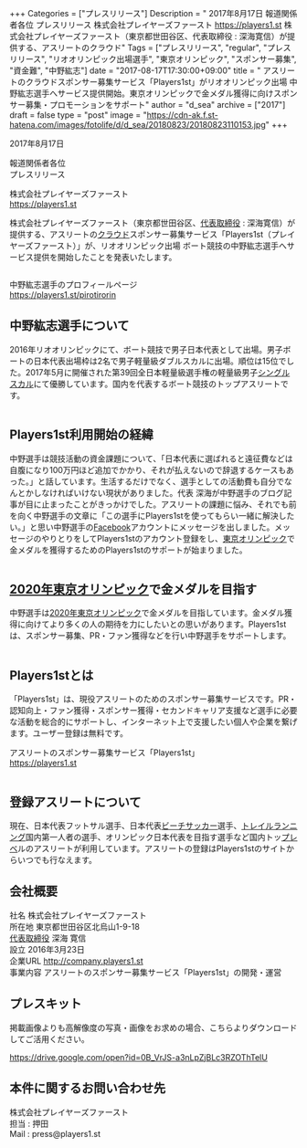 +++
Categories = ["プレスリリース"]
Description = " 2017年8月17日  報道関係者各位 プレスリリース  株式会社プレイヤーズファースト https://players1.st  株式会社プレイヤーズファースト（東京都世田谷区、代表取締役 : 深海寛信）が提供する、アスリートのクラウド"
Tags = ["プレスリリース", "regular", "プレスリリース", "リオオリンピック出場選手", "東京オリンピック", "スポンサー募集", "資金難", "中野紘志"]
date = "2017-08-17T17:30:00+09:00"
title = " アスリートのクラウドスポンサー募集サービス「Players1st」がリオオリンピック出場 中野紘志選手へサービス提供開始。東京オリンピックで金メダル獲得に向けスポンサー募集・プロモーションをサポート"
author = "d_sea"
archive = ["2017"]
draft = false
type = "post"
image = "https://cdn-ak.f.st-hatena.com/images/fotolife/d/d_sea/20180823/20180823110153.jpg"
+++

<body>
<p>2017年8月17日</p>


<p>報道関係者各位<br>プレスリリース</p>


<p>株式会社プレイヤーズファースト<br><a href="https://players1.st">https://players1.st</a></p>


<p>株式会社プレイヤーズファースト（東京都世田谷区、<a class="keyword" href="http://d.hatena.ne.jp/keyword/%C2%E5%C9%BD%BC%E8%C4%F9%CC%F2">代表取締役</a> : 深海寛信）が提供する、アスリートの<a class="keyword" href="http://d.hatena.ne.jp/keyword/%A5%AF%A5%E9%A5%A6%A5%C9">クラウド</a>スポンサー募集サービス「Players1st（プレイヤーズファースト）」が、リオオリンピック出場 ボート競技の中野紘志選手へサービス提供を開始したことを発表いたします。 <br></p>


<p><figure data-orig-width="1024" data-orig-height="492" class="tmblr-full"><img src="https://cdn-ak.f.st-hatena.com/images/fotolife/d/d_sea/20180823/20180823110808.png" data-orig-width="1024" data-orig-height="492" alt=""></figure></p>
<p>中野紘志選手のプロフィールページ<a href="https://players1.st/pirotirorin"><br>https://players1.st/pirotirorin</a></p>
<h2>中野紘志選手について</h2>
<p>2016年リオオリンピックにて、ボート競技で男子日本代表として出場。男子ボートの日本代表出場枠は2名で男子軽量級ダブルスカルに出場。順位は15位でした。2017年5月に開催された第39回全日本軽量級選手権の軽量級男子<a class="keyword" href="http://d.hatena.ne.jp/keyword/%A5%B7%A5%F3%A5%B0%A5%EB%A5%B9%A5%AB%A5%EB">シングルスカル</a>にて優勝しています。国内を代表するボート競技のトップアスリートです。</p>
<figure data-orig-width="900" data-orig-height="599" class="tmblr-full"><img src="https://cdn-ak.f.st-hatena.com/images/fotolife/d/d_sea/20180823/20180823110153.jpg" data-orig-width="900" data-orig-height="599" alt=""></figure><h2>Players1st利用開始の経緯</h2>
<p>中野選手は競技活動の資金課題について、「日本代表に選ばれると遠征費などは自腹になり100万円ほど追加でかかり、それが払えないので辞退するケースもあった。」と話しています。生活するだけでなく、選手としての活動費も自分でなんとかしなければいけない現状がありました。代表 深海が中野選手のブログ記事が目に止まったことがきっかけでした。アスリートの課題に悩み、それでも前を向く中野選手の文章に「この選手にPlayers1stを使ってもらい一緒に解決したい。」と思い中野選手の<a class="keyword" href="http://d.hatena.ne.jp/keyword/Facebook">Facebook</a>アカウントにメッセージを出しました。メッセージのやりとりをしてPlayers1stのアカウント登録をし、<a class="keyword" href="http://d.hatena.ne.jp/keyword/%C5%EC%B5%FE%A5%AA%A5%EA%A5%F3%A5%D4%A5%C3%A5%AF">東京オリンピック</a>で金メダルを獲得するためのPlayers1stのサポートが始まりました。</p>
<figure data-orig-width="900" data-orig-height="599" class="tmblr-full"><img src="https://cdn-ak.f.st-hatena.com/images/fotolife/d/d_sea/20180823/20180823110531.jpg" data-orig-width="900" data-orig-height="599" alt=""></figure><h2>
<a class="keyword" href="http://d.hatena.ne.jp/keyword/2020%C7%AF%C5%EC%B5%FE%A5%AA%A5%EA%A5%F3%A5%D4%A5%C3%A5%AF">2020年東京オリンピック</a>で金メダルを目指す</h2>
<p>中野選手は<a class="keyword" href="http://d.hatena.ne.jp/keyword/2020%C7%AF%C5%EC%B5%FE%A5%AA%A5%EA%A5%F3%A5%D4%A5%C3%A5%AF">2020年東京オリンピック</a>で金メダルを目指しています。金メダル獲得に向けてより多くの人の期待を力にしたいとの思いがあります。Players1stは、スポンサー募集、PR・ファン獲得などを行い中野選手をサポートします。</p>
<figure data-orig-width="900" data-orig-height="600" class="tmblr-full"><img src="https://cdn-ak.f.st-hatena.com/images/fotolife/d/d_sea/20180823/20180823111247.jpg" data-orig-width="900" data-orig-height="600" alt=""></figure><h2>Players1stとは</h2>
<p>「Players1st」は、現役アスリートのためのスポンサー募集サービスです。PR・認知向上・ファン獲得・スポンサー獲得・セカンドキャリア支援など選手に必要な活動を総合的にサポートし、インターネット上で支援したい個人や企業を繋げます。ユーザー登録は無料です。</p>
<p>アスリートのスポンサー募集サービス「Players1st」<a href="https://players1.st"><br>https://players1.st</a></p>
<figure data-orig-width="512" data-orig-height="392" class="tmblr-full"><img src="https://cdn-ak.f.st-hatena.com/images/fotolife/d/d_sea/20180823/20180823111134.png" data-orig-width="512" data-orig-height="392" alt=""></figure><h2>登録アスリートについて</h2>
<p>現在、日本代表フットサル選手、日本代表<a class="keyword" href="http://d.hatena.ne.jp/keyword/%A5%D3%A1%BC%A5%C1%A5%B5%A5%C3%A5%AB%A1%BC">ビーチサッカー</a>選手、<a class="keyword" href="http://d.hatena.ne.jp/keyword/%A5%C8%A5%EC%A5%A4%A5%EB%A5%E9%A5%F3%A5%CB%A5%F3%A5%B0">トレイルランニング</a>国内第一人者の選手、オリンピック日本代表を目指す選手など国内トッ<a class="keyword" href="http://d.hatena.ne.jp/keyword/%A5%D7%A5%EC%A5%D9">プレベ</a>ルのアスリートが利用しています。アスリートの登録はPlayers1stのサイトからいつでも行なえます。</p>
<h2>会社概要</h2>
<p>社名             株式会社プレイヤーズファースト<br>所在地         東京都世田谷区北烏山1-9-18<br><a class="keyword" href="http://d.hatena.ne.jp/keyword/%C2%E5%C9%BD%BC%E8%C4%F9%CC%F2">代表取締役</a>  深海 寛信
<br>設立             2016年3月23日<br>
企業URL      <a href="http://company.players1.st">http://company.players1.st</a><br>事業内容      アスリートのスポンサー募集サービス「Players1st」の開発・運営</p>
<h2>プレスキット</h2>
<p>掲載画像よりも高解像度の写真・画像をお求めの場合、こちらよりダウンロードしてご活用ください。</p>
<p><a href="https://drive.google.com/open?id=0B_VrJS-a3nLpZjBLc3RZOThTelU">https://drive.google.com/open?id=0B_VrJS-a3nLpZjBLc3RZOThTelU</a></p>
<h2>本件に関するお問い合わせ先</h2>
<p>株式会社プレイヤーズファースト<br>
担当 : 押田<br>
Mail : press@players1.st</p>
</body>
